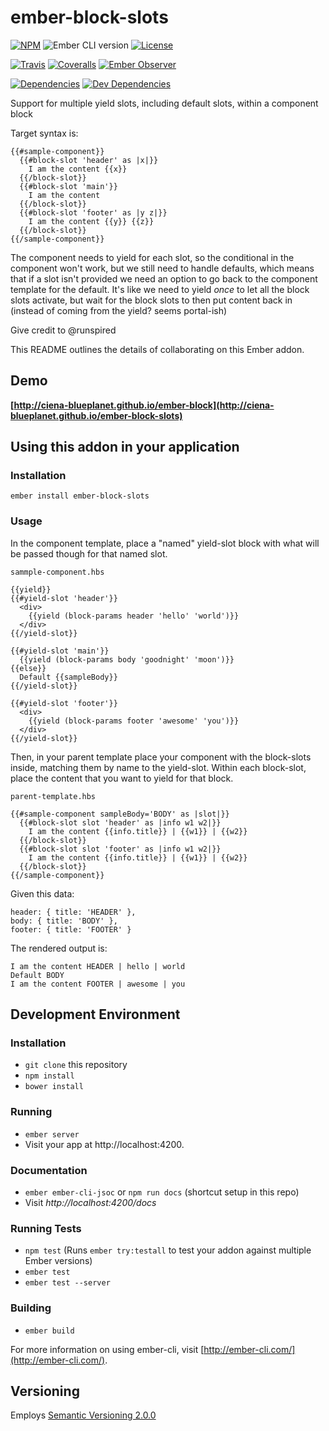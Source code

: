 [ci-img]: https://img.shields.io/travis/ciena-blueplanet/ember-block-slots.svg "Travis CI Build Status"
[ci-url]: https://travis-ci.org/ciena-blueplanet/ember-block-slots
[cov-img]: https://img.shields.io/coveralls/ciena-blueplanet/ember-block-slots.svg "Coveralls Code Coverage"
[cov-url]: https://coveralls.io/github/ciena-blueplanet/ember-block-slots
[npm-img]: https://img.shields.io/npm/v/ember-block-slots.svg "NPM Version"
[npm-url]: https://www.npmjs.com/package/ember-block-slots
[lic-img]: https://img.shields.io/npm/l/ember-block-slots.svg
[lic-url]: LICENSE.md
[dep-img]: https://img.shields.io/david/ciena-blueplanet/ember-block-slots.svg
[dep-url]: https://david-dm.org/ciena-blueplanet/ember-block-slots
[devdep-img]: https://img.shields.io/david/dev/ciena-blueplanet/ember-block-slots.svg
[devdep-url]: https://david-dm.org/ciena-blueplanet/ember-block-slots#info=devDependencies
[eo-img]: https://emberobserver.com/badges/ember-block-slots.svg
[eo-url]: https://emberobserver.com/addons/ember-block-slots
[embercli-url]: https://embadge.io/v1/ciena-blueplanet/ember-block-slots/master/ember-cli.svg

# ember-block-slots <br />

[![NPM][npm-img]][npm-url] ![Ember CLI version][embercli-url] [![License][lic-img]][lic-url]

[![Travis][ci-img]][ci-url] [![Coveralls][cov-img]][cov-url] [![Ember Observer][eo-img]][eo-url]

[![Dependencies][dep-img]][dep-url] [![Dev Dependencies][devdep-img]][devdep-url]

Support for multiple yield slots, including default slots, within a component block

Target syntax is:

```
{{#sample-component}}
  {{#block-slot 'header' as |x|}}
    I am the content {{x}}
  {{/block-slot}}
  {{#block-slot 'main'}}
    I am the content
  {{/block-slot}}
  {{#block-slot 'footer' as |y z|}}
    I am the content {{y}} {{z}}
  {{/block-slot}}
{{/sample-component}}
```

The component needs to yield for each slot, so the conditional in the component won't work, but we still need to handle defaults, which means that if a slot isn't provided we need an option to go back to the component template for the default.  It's like we need to yield *once* to let all the block slots activate, but wait for the block slots to then put content back in (instead of coming from the yield? seems portal-ish)

Give credit to @runspired

This README outlines the details of collaborating on this Ember addon.

## Demo

**[http://ciena-blueplanet.github.io/ember-block](http://ciena-blueplanet.github.io/ember-block-slots)**

## Using this addon in your application

### Installation

    ember install ember-block-slots

### Usage

In the component template, place a "named" yield-slot block with what will be passed though for that named slot.


```
sammple-component.hbs

{{yield}}
{{#yield-slot 'header'}}
  <div>
    {{yield (block-params header 'hello' 'world')}}
  </div>
{{/yield-slot}}

{{#yield-slot 'main'}}
  {{yield (block-params body 'goodnight' 'moon')}}
{{else}}
  Default {{sampleBody}}
{{/yield-slot}}

{{#yield-slot 'footer'}}
  <div>
    {{yield (block-params footer 'awesome' 'you')}}
  </div>
{{/yield-slot}}
```

Then, in your parent template place your component with the block-slots inside, matching them by name to the yield-slot. Within each block-slot, place the content that you want to yield for that block.

```
parent-template.hbs

{{#sample-component sampleBody='BODY' as |slot|}}
  {{#block-slot slot 'header' as |info w1 w2|}}
    I am the content {{info.title}} | {{w1}} | {{w2}}
  {{/block-slot}}
  {{#block-slot slot 'footer' as |info w1 w2|}}
    I am the content {{info.title}} | {{w1}} | {{w2}}
  {{/block-slot}}
{{/sample-component}}
```

Given this data:

```
header: { title: 'HEADER' },
body: { title: 'BODY' },
footer: { title: 'FOOTER' }
```

The rendered output is:

```
I am the content HEADER | hello | world
Default BODY
I am the content FOOTER | awesome | you
```

## Development Environment

### Installation

* `git clone` this repository
* `npm install`
* `bower install`

### Running

* `ember server`
* Visit your app at http://localhost:4200.

### Documentation

* `ember ember-cli-jsoc` or `npm run docs` (shortcut setup in this repo)
* Visit *http://localhost:4200/docs*

### Running Tests

* `npm test` (Runs `ember try:testall` to test your addon against multiple Ember versions)
* `ember test`
* `ember test --server`

### Building

* `ember build`

For more information on using ember-cli, visit [http://ember-cli.com/](http://ember-cli.com/).

## Versioning

Employs [Semantic Versioning 2.0.0](http://semver.org/)
